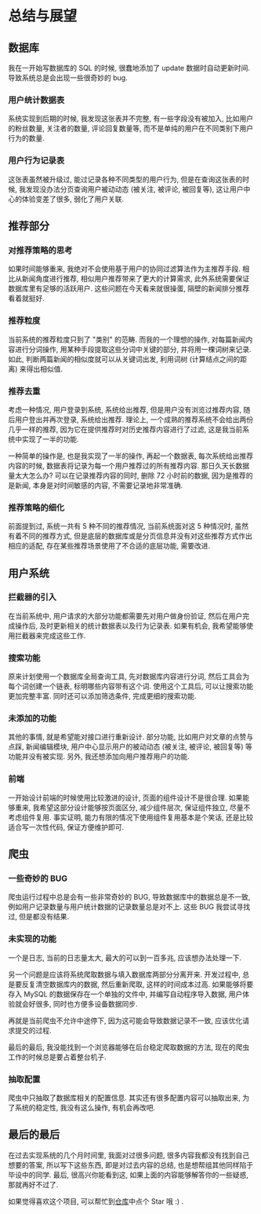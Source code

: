 # 总结与展望

## 数据库

我在一开始写数据库的 SQL 的时候, 很蠢地添加了 update 数据时自动更新时间. 导致系统总是会出现一些很奇妙的 bug. 

### 用户统计数据表

系统实现到后期的时候, 我发现这张表并不完整, 有一些字段没有被加入, 比如用户的粉丝数量, 关注者的数量, 
评论回复数量等, 而不是单纯的用户在不同类别下用户行为的数量. 

### 用户行为记录表

这张表虽然被升级过, 能过记录各种不同类型的用户行为, 但是在查询这张表的时候, 我发现没办法分页查询用户被动动态 (被关注, 被评论, 被回复等), 这让用户中心的体验变差了很多, 弱化了用户关联. 

## 推荐部分

### 对推荐策略的思考

如果时间能够重来, 我绝对不会使用基于用户的协同过滤算法作为主推荐手段. 相比从新闻角度进行推荐, 相似用户推荐带来了更大的计算需求, 此外系统需要保证数据库里有足够的活跃用户. 这些问题在今天看来就很操蛋, 隔壁的新闻排分推荐看着就挺好. 

### 推荐粒度

当前系统的推荐粒度只到了 "类别" 的范畴. 而我的一个理想的操作, 对每篇新闻内容进行分词操作, 用某种手段提取这些分词中关键的部分, 并将用一棵词树来记录. 如此, 判断两篇新闻的相似度就可以从关键词出发, 利用词树 (计算结点之间的距离) 来得出相似值.  

### 推荐去重

考虑一种情况, 用户登录到系统, 系统给出推荐, 但是用户没有浏览过推荐内容, 随后用户登出并再次登录, 系统给出推荐. 理论上, 一个成熟的推荐系统不会给出两份几乎一样的推荐, 因为它在提供推荐时对历史推荐内容进行了过滤, 这是我当前系统中实现了一半的功能. 

一种简单的操作是, 也是我实现了一半的操作, 再起一个数据表, 每次系统给出推荐内容的时候, 数据表将记录为每一个用户推荐过的所有推荐内容. 那日久天长数据量太大怎么办? 可以在记录推荐内容的同时, 删除 72 小时前的数据, 因为是推荐的是新闻, 本身是对时间敏感的内容, 不需要记录地非常准确. 

### 推荐策略的细化

前面提到过, 系统一共有 5 种不同的推荐情况, 当前系统面对这 5 种情况时, 虽然有着不同的推荐方式, 但是底层的数据库或是分页信息并没有对这些推荐方式作出相应的适配, 存在某些推荐场景使用了不合适的底层功能, 需要改进. 

## 用户系统

### 拦截器的引入

在当前系统中, 用户请求的大部分功能都需要先对用户做身份验证, 然后在用户完成操作后, 及时更新相关的统计数据表以及行为记录表. 如果有机会, 我希望能够使用拦截器来完成这些工作. 

### 搜索功能

原来计划使用一个数据库全局查询工具, 先对数据库内容进行分词, 然后工具会为每个词创建一个链表, 标明哪些内容带有这个词. 使用这个工具后, 可以让搜索功能更加完整丰富. 同时还可以添加筛选条件, 完成更细的搜索功能.

### 未添加的功能

其他的事情, 就是希望能对接口进行重新设计. 部分功能, 比如用户对文章的点赞与点踩, 新闻编辑模块, 用户中心显示用户的被动动态 (被关注, 被评论, 被回复等) 等功能并没有被实现. 另外, 我还想添加向用户推荐用户的功能. 

### 前端

一开始设计前端的时候使用比较激进的设计, 页面的组件设计不是很合理. 如果能够重来, 我希望这部分设计能够按页面区分, 减少组件层次, 保证组件独立, 尽量不考虑组件复用. 事实证明, 能力有限的情况下使用组件复用基本是个笑话, 还是比较适合写一次性代码, 保证方便维护即可. 

## 爬虫

### 一些奇妙的 BUG

爬虫运行过程中总是会有一些非常奇妙的 BUG, 导致数据库中的数据总是不一致, 例如用户记录数量与用户统计数据的记录数量总是对不上. 这些 BUG 我尝试寻找过, 但是都没有结果.  

### 未实现的功能

一个是日志, 当前的日志量太大, 最大的可以到一百多兆, 应该想办法处理一下. 

另一个问题是应该将系统爬取数据与填入数据库两部分分离开来. 开发过程中, 总是要反复清空数据库内的数据, 然后重新爬取, 这样的时间成本过高. 如果能够将要存入 MySQL 的数据保存在一个单独的文件中, 并编写自动程序导入数据, 用户体验就会好很多, 同时也方便多设备数据同步. 

再就是当前爬虫不允许中途停下, 因为这可能会导致数据记录不一致, 应该优化请求提交的过程. 

最后的最后, 我没能找到一个浏览器能够在后台稳定爬取数据的方法, 现在的爬虫工作的时候总是要占着整台机子. 

### 抽取配置

爬虫中只抽取了数据库相关的配置信息. 其实还有很多配置内容可以抽取出来, 为了系统的稳定性, 我没有这么操作, 有机会再改吧. 

## 最后的最后

在过去实现系统的几个月时间里, 我面对过很多问题, 很多内容我都没有找到自己想要的答案, 所以写下这些东西, 即是对过去内容的总结, 也是想帮组其他同样陷于毕设中的同学. 最后, 很高兴你能看到这, 如果上面的内容能够解答你的一些疑惑, 那就再好不过了. 

如果觉得喜欢这个项目, 可以帮忙到[仓库](https://github.com/SmacUL/NewsRecommend)中点个 Star 哦 :) .